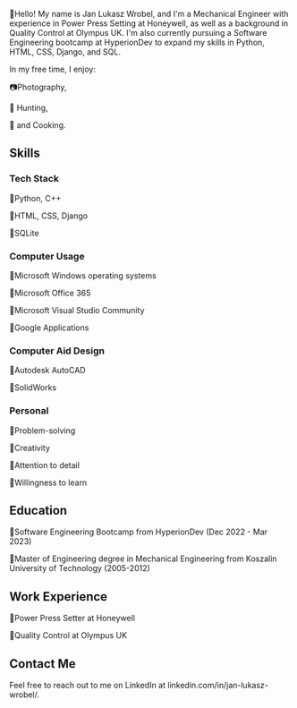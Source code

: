 👋Hello! My name is Jan Lukasz Wrobel, and I'm a Mechanical Engineer with experience in Power Press Setting at Honeywell, as well as a background in Quality Control at Olympus UK. I'm also currently pursuing a Software Engineering bootcamp at HyperionDev to expand my skills in Python, HTML, CSS, Django, and SQL.

In my free time, I enjoy:

📷Photography, 


🐗 Hunting, 


🍖 and Cooking.
## Skills
### Tech Stack
🔹Python, C++

🔹HTML, CSS, Django

🔹SQLite
### Computer Usage

🔹Microsoft Windows operating systems

🔹Microsoft Office 365

🔹Microsoft Visual Studio Community

🔹Google Applications
### Computer Aid Design

🔹Autodesk AutoCAD

🔹SolidWorks
### Personal
🔹Problem-solving

🔹Creativity

🔹Attention to detail

🔹Willingness to learn
## Education
🔹Software Engineering Bootcamp from HyperionDev (Dec 2022 - Mar 2023)

🔹Master of Engineering degree  in Mechanical Engineering from Koszalin University of Technology (2005-2012)
## Work Experience
🔹Power Press Setter at Honeywell

🔹Quality Control at Olympus UK
## Contact Me
Feel free to reach out to me on LinkedIn at linkedin.com/in/jan-lukasz-wrobel/.

